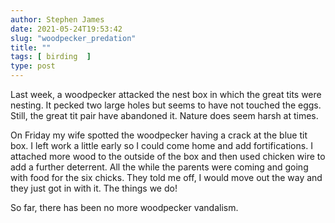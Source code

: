 ```yaml
---
author: Stephen James
date: 2021-05-24T19:53:42
slug: "woodpecker_predation"
title: ""
tags: [ birding  ]
type: post
---
```

Last week, a woodpecker attacked the nest box in which the great tits were nesting. It pecked two large holes but seems to have not touched the eggs. Still, the great tit pair have abandoned it. Nature does seem harsh at times. 

On Friday my wife spotted the woodpecker having a crack at the blue tit box. I left work a little early so I could come home and add fortifications. I attached more wood to the outside of the box and then used chicken wire to add a further deterrent. All the while the parents were coming and going with food for the six chicks. They told me off, I would move out the way and they just got in with it. The things we do! 

So far, there has been no more woodpecker vandalism. 
